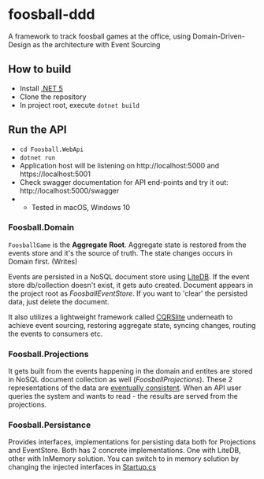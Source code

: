 # foosball-ddd
A framework to track foosball games at the office, using Domain-Driven-Design as the architecture with Event Sourcing

## How to build
- Install [.NET 5](https://dotnet.microsoft.com/download/dotnet/5.0)
- Clone the repository
- In project root, execute `dotnet build`

## Run the API
- `cd Foosball.WebApi`
- `dotnet run`
- Application host will be listening on http://localhost:5000 and https://localhost:5001
- Check swagger documentation for API end-points and try it out: http://localhost:5000/swagger
- * Tested in macOS, Windows 10

### Foosball.Domain
`FoosballGame` is the **Aggregate Root**. 
Aggregate state is restored from the events store and it's the source of truth. The state changes occurs in Domain first. (Writes)

Events are persisted in a NoSQL document store using [LiteDB](https://www.litedb.org/).
If the event store db/collection doesn't exist, it gets auto created. Document appears in the project root as _FoosballEventStore_. If you want to 'clear' the persisted data, just delete the document.

It also utilizes a lightweight framework called [CQRSlite](https://github.com/gautema/CQRSlite) underneath to achieve event sourcing, restoring aggregate state, syncing changes, routing the events to consumers etc.

### Foosball.Projections
It gets built from the events happening in the domain and entites are stored in NoSQL document collection as well (_FoosballProjections_).
These 2 representations of the data are [eventually consistent](https://en.wikipedia.org/wiki/Eventual_consistency). 
When an API user queries the system and wants to read - the results are served from the projections.

### Foosball.Persistance
Provides interfaces, implementations for persisting data both for Projections and EventStore. 
Both has 2 concrete implementations. One with LiteDB, other with InMemory solution.
You can switch to in memory solution by changing the injected interfaces in [Startup.cs](https://github.com/ibo549/foosball-ddd/blob/main/Foosball.WebApi/Startup.cs)
